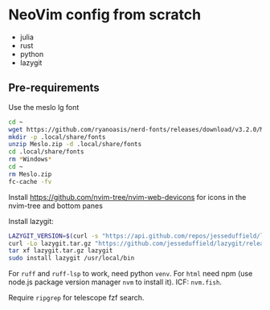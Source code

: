 # NeoVim config from scratch

- julia
- rust
- python
- lazygit

## Pre-requirements

Use the meslo lg font

```bash
cd ~
wget https://github.com/ryanoasis/nerd-fonts/releases/download/v3.2.0/Meslo.zip
mkdir -p .local/share/fonts
unzip Meslo.zip -d .local/share/fonts
cd .local/share/fonts
rm *Windows*
cd ~
rm Meslo.zip
fc-cache -fv
```

Install https://github.com/nvim-tree/nvim-web-devicons for icons in the nvim-tree and bottom panes

Install lazygit:

```bash
LAZYGIT_VERSION=$(curl -s "https://api.github.com/repos/jesseduffield/lazygit/releases/latest" | grep -Po '"tag_name": "v\K[^"]*')
curl -Lo lazygit.tar.gz "https://github.com/jesseduffield/lazygit/releases/latest/download/lazygit_${LAZYGIT_VERSION}_Linux_x86_64.tar.gz"
tar xf lazygit.tar.gz lazygit
sudo install lazygit /usr/local/bin
```

For `ruff` and `ruff-lsp` to work, need python `venv`.
For `html` need npm (use node.js package version manager `nvm` to install it). ICF: `nvm.fish`.

Require `ripgrep` for telescope fzf search.
